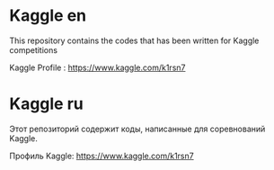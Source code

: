 # Kaggle en

This repository contains the codes that has been written for Kaggle competitions

Kaggle Profile : https://www.kaggle.com/k1rsn7

# Kaggle ru

Этот репозиторий содержит коды, написанные для соревнований Kaggle.

Профиль Kaggle: https://www.kaggle.com/k1rsn7
